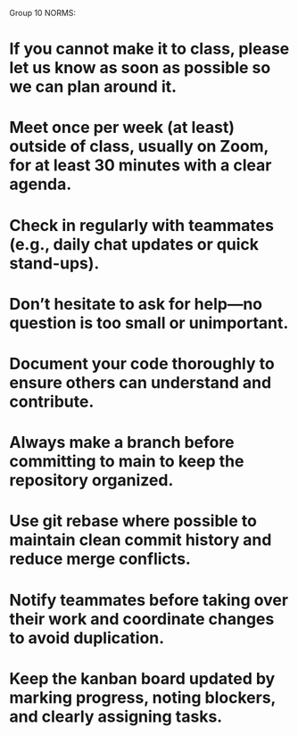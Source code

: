 Group 10 NORMS:
# If you cannot make it to class, please let us know as soon as possible so we can plan around it.
# Meet once per week (at least) outside of class, usually on Zoom, for at least 30 minutes with a clear agenda.
# Check in regularly with teammates (e.g., daily chat updates or quick stand-ups).
# Don’t hesitate to ask for help—no question is too small or unimportant.
# Document your code thoroughly to ensure others can understand and contribute.
# Always make a branch before committing to main to keep the repository organized.
# Use git rebase where possible to maintain clean commit history and reduce merge conflicts.
# Notify teammates before taking over their work and coordinate changes to avoid duplication.
# Keep the kanban board updated by marking progress, noting blockers, and clearly assigning tasks.